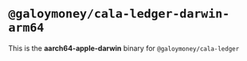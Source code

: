 # `@galoymoney/cala-ledger-darwin-arm64`

This is the **aarch64-apple-darwin** binary for `@galoymoney/cala-ledger`
